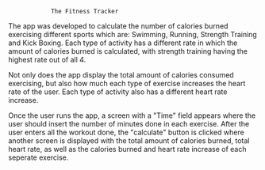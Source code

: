                 The Fitness Tracker

The app was developed to calculate the number of calories burned exercising different sports which are: Swimming, Running, Strength Training and Kick Boxing. Each type of activity has a different rate in which the amount of calories burned is calculated, with strength training having the highest rate out of all 4.

Not only does the app display the total amount of calories consumed exercising, but also how much each type of exercise increases the heart rate of the user. Each type of activity also has a different heart rate increase.

Once the user runs the app, a screen with a "Time" field appears where the user should insert the number of minutes done in each exercise. After the user enters all the workout done, the "calculate" button is clicked where another screen is displayed with the total amount of calories burned, total heart rate, as well as the calories burned and heart rate increase of each seperate exercise.
